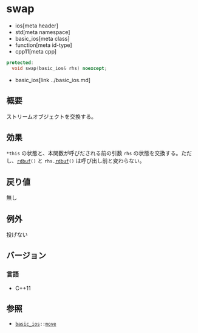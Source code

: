 # swap
* ios[meta header]
* std[meta namespace]
* basic_ios[meta class]
* function[meta id-type]
* cpp11[meta cpp]

```cpp
protected:
  void swap(basic_ios& rhs) noexcept;
```
* basic_ios[link ../basic_ios.md]


## 概要
ストリームオブジェクトを交換する。


## 効果
`*this` の状態と、本関数が呼びだされる前の引数 `rhs` の状態を交換する。ただし、[`rdbuf`](rdbuf.md)`()` と `rhs.`[`rdbuf`](rdbuf.md)`()` は呼び出し前と変わらない。


## 戻り値
無し


## 例外
投げない


## バージョン
### 言語
- C++11


## 参照
- [`basic_ios`](../basic_ios.md)`::`[`move`](move.md)
